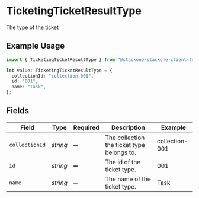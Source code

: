 # TicketingTicketResultType

The type of the ticket

## Example Usage

```typescript
import { TicketingTicketResultType } from "@stackone/stackone-client-ts/sdk/models/shared";

let value: TicketingTicketResultType = {
  collectionId: "collection-001",
  id: "001",
  name: "Task",
};
```

## Fields

| Field                                      | Type                                       | Required                                   | Description                                | Example                                    |
| ------------------------------------------ | ------------------------------------------ | ------------------------------------------ | ------------------------------------------ | ------------------------------------------ |
| `collectionId`                             | *string*                                   | :heavy_minus_sign:                         | The collection the ticket type belongs to. | collection-001                             |
| `id`                                       | *string*                                   | :heavy_minus_sign:                         | The id of the ticket type.                 | 001                                        |
| `name`                                     | *string*                                   | :heavy_minus_sign:                         | The name of the ticket type.               | Task                                       |